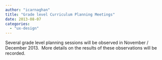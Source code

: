 ```yaml
---
author: "icarnaghan"
title: "Grade level Curriculum Planning Meetings"
date: 2013-08-07
categories: 
  - "ux-design"
---
```


Several grade level planning sessions will be observed in November / December 2013.  More details on the results of these observations will be recorded.
